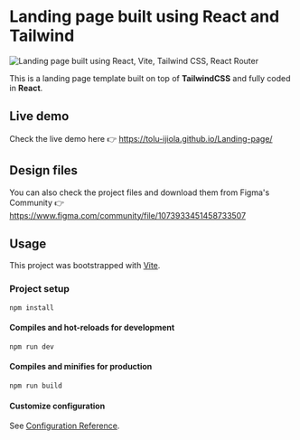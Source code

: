 # Landing page built using React and Tailwind

![Landing page built using React, Vite, Tailwind CSS, React Router](https://user-images.githubusercontent.com/2683512/96160974-f93aa780-0f16-11eb-9ce4-81d94b216be6.png)

This is a landing page template built on top of **TailwindCSS** and fully coded in **React**.

## Live demo

Check the live demo here 👉️ https://tolu-ijiola.github.io/Landing-page/

## Design files

You can also check the project files and download them from Figma's Community 👉 https://www.figma.com/community/file/1073933451458733507

## Usage

This project was bootstrapped with [Vite](https://vitejs.dev/).

### Project setup
```
npm install
```

#### Compiles and hot-reloads for development
```
npm run dev
```

#### Compiles and minifies for production
```
npm run build
```

#### Customize configuration
See [Configuration Reference](https://vitejs.dev/guide/).
